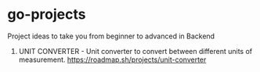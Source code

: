 # go-projects

Project ideas to take you from beginner to advanced in Backend
1. UNIT CONVERTER - Unit converter to convert between different units of measurement.
   https://roadmap.sh/projects/unit-converter


